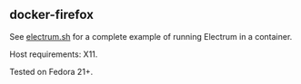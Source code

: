 ## docker-firefox

See [electrum.sh](https://github.com/Nightling/dockerfiles/blob/master/_desktop/electrum/electrum.sh)
for a complete example of running Electrum in a container.

Host requirements: X11.

Tested on Fedora 21+.
